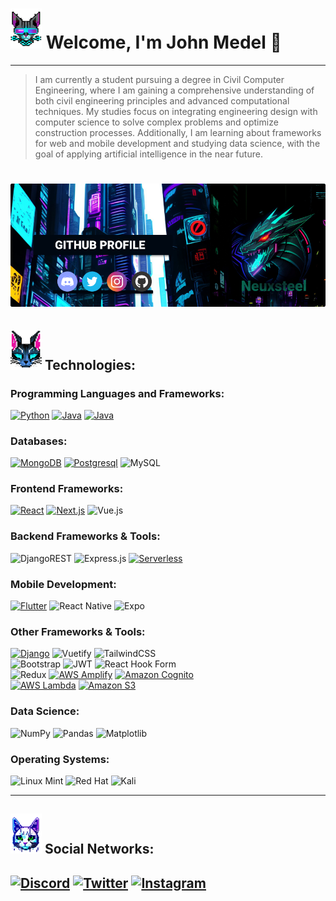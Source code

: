 # ![catLevi](https://github.com/neuxsteel/neuxsteel/blob/main/leviCatv3.png) Welcome, I'm John Medel 👋
---
> I am currently a student pursuing a degree in Civil Computer Engineering, where I am gaining a comprehensive understanding of both civil engineering principles and advanced computational techniques. My studies focus on integrating engineering design with computer science to solve complex problems and optimize construction processes. Additionally, I am learning about frameworks for web and mobile development and studying data science, with the goal of applying artificial intelligence in the near future.
# ![bannersteel](https://github.com/neuxsteel/neuxsteel/blob/main/bannersteel.png)

## ![catZeus](https://github.com/neuxsteel/neuxsteel/blob/main/zeusCatv2.png) Technologies:

### Programming Languages and Frameworks:
[![Python](https://img.shields.io/badge/python-3670A0?style=for-the-badge&logo=python&logoColor=ffdd54)]()
[![Java](https://img.shields.io/badge/Java-ED8B00?style=for-the-badge&logo=openjdk&logoColor=white)]()
[![Java](https://shields.io/badge/JavaScript-F7DF1E?logo=JavaScript&logoColor=000&style=for-the-badge)]()

### Databases:
[![MongoDB](https://img.shields.io/badge/MongoDB-4DB33D?style=for-the-badge&logo=mongodb&logoColor=FFFFFF)]()
[![Postgresql](https://img.shields.io/badge/postgresql-4169e1?style=for-the-badge&logo=postgresql&logoColor=white)]()
![MySQL](https://img.shields.io/badge/MySQL-blue?logo=mysql&logoColor=white&labelColor=blue&style=for-the-badge)

### Frontend Frameworks:
[![React](https://shields.io/badge/react-black?logo=react&style=for-the-badge)]()
[![Next.js](https://img.shields.io/badge/next.js-000000?style=for-the-badge&logo=nextdotjs&logoColor=white)]()
![Vue.js](https://img.shields.io/badge/vuejs-%2335495e.svg?style=for-the-badge&logo=vuedotjs&logoColor=%234FC08D)

### Backend Frameworks & Tools:
![DjangoREST](https://img.shields.io/badge/DJANGO-REST-ff1709?style=for-the-badge&logo=django&logoColor=white&color=ff1709&labelColor=gray)
![Express.js](https://img.shields.io/badge/express.js-%23404d59.svg?style=for-the-badge&logo=express&logoColor=%2361DAFB)
[![Serverless](https://img.shields.io/badge/Serverless-FD5750?style=for-the-badge&logo=serverless&logoColor=white)]()

### Mobile Development:
[![Flutter](https://img.shields.io/badge/Flutter-blue?style=for-the-badge&logo=flutter&logoColor=white)]()
![React Native](https://img.shields.io/badge/react_native-%2320232a.svg?style=for-the-badge&logo=react&logoColor=%2361DAFB)
![Expo](https://img.shields.io/badge/expo-1C1E24?style=for-the-badge&logo=expo&logoColor=#D04A37)

### Other Frameworks & Tools:
[![Django](https://img.shields.io/badge/Django-092E20?style=for-the-badge&logo=django&logoColor=green)]()
![Vuetify](https://img.shields.io/badge/Vuetify-1867C0?style=for-the-badge&logo=vuetify&logoColor=AEDDFF)
![TailwindCSS](https://img.shields.io/badge/tailwindcss-%2338B2AC.svg?style=for-the-badge&logo=tailwind-css&logoColor=white)
<br/>
![Bootstrap](https://img.shields.io/badge/bootstrap-%238511FA.svg?style=for-the-badge&logo=bootstrap&logoColor=white)
![JWT](https://img.shields.io/badge/JWT-black?style=for-the-badge&logo=JSON%20web%20tokens)
![React Hook Form](https://img.shields.io/badge/React%20Hook%20Form-%23EC5990.svg?style=for-the-badge&logo=reacthookform&logoColor=white)
<br/>
![Redux](https://img.shields.io/badge/redux-%23593d88.svg?style=for-the-badge&logo=redux&logoColor=white)
[![AWS Amplify](https://img.shields.io/badge/AWS_Amplify-FF9900?style=for-the-badge&logo=amazon-aws&logoColor=white)]()
[![Amazon Cognito](https://img.shields.io/badge/Amazon_Cognito-4DB33D?style=for-the-badge&logo=amazon-aws&logoColor=white)]()
<br/>
[![AWS Lambda](https://img.shields.io/badge/AWS_Lambda-FF9900?style=for-the-badge&logo=amazon-aws&logoColor=white)]()
[![Amazon S3](https://img.shields.io/badge/Amazon_S3-569A31?style=for-the-badge&logo=amazon-s3&logoColor=white)]()

### Data Science:
![NumPy](https://img.shields.io/badge/numpy-%23013243.svg?style=for-the-badge&logo=numpy&logoColor=white)
![Pandas](https://img.shields.io/badge/pandas-%23150458.svg?style=for-the-badge&logo=pandas&logoColor=white)
![Matplotlib](https://img.shields.io/badge/Matplotlib-%23ffffff.svg?style=for-the-badge&logo=Matplotlib&logoColor=black)

### Operating Systems:
![Linux Mint](https://img.shields.io/badge/Linux%20Mint-87CF3E?style=for-the-badge&logo=Linux%20Mint&logoColor=white)
![Red Hat](https://img.shields.io/badge/Red%20Hat-EE0000?style=for-the-badge&logo=redhat&logoColor=white)
![Kali](https://img.shields.io/badge/Kali-268BEE?style=for-the-badge&logo=kalilinux&logoColor=white)

---
## ![catCosmus](https://github.com/neuxsteel/neuxsteel/blob/main/cosmusCatv2.png) Social Networks:
[![Discord](https://img.shields.io/badge/Discord-neuxsteel-5865F2?style=for-the-badge&logo=discord&logoColor=white&labelColor=101010)](https://discord.gg/uUm9zpFrzU)
[![Twitter](https://img.shields.io/badge/Twitter-@neuxsteel-1DA1F2?style=for-the-badge&logo=twitter&logoColor=white&labelColor=101010)](https://twitter.com/neuxsteel)
[![Instagram](https://img.shields.io/badge/Instagram-@neuxsteel__-DD2A7B?style=for-the-badge&logo=instagram&logoColor=white&labelColor=101010)](https://www.instagram.com/neuxsteel_/)
---

<!--
**neuxsteel/neuxsteel** is a ✨ _special_ ✨ repository because its `README.md` (this file) appears on your GitHub profile.

Here are some ideas to get you started:

- 🔭 I’m currently working on ...
- 🌱 I’m currently learning ...
- 👯 I’m looking to collaborate on ...
- 🤔 I’m looking for help with ...
- 💬 Ask me about ...
- 📫 How to reach me: ...
- 😄 Pronouns: ...
- ⚡ Fun fact: ...
-->
